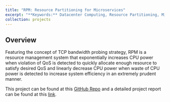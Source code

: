 ```yaml
---
title: "RPM: Resource Partitioning for Microservices"
excerpt: "**Keywords:** Datacenter Computing, Resource Partitioning, Microservices <br/><img src='/images/rpm_project_img.png'>"
collection: projects
---
```


## Overview

Featuring the concept of TCP bandwidth probing strategy, RPM is a resource management system that exponentially increases CPU power when violation of QoS is detected to quickly allocate enough resource to satisfy desired QoS and linearly decrease CPU power when waste of CPU power is detected to increase system efficiency in an extremely prudent manner.

This project can be found at this [GitHub Repo](https://github.com/stephen-hjay/RPM) and a detailed project report can be found at this [link](https://drive.google.com/file/d/1Z5ughHWILvB7wvvSZ6nb-OZ1kGGMfeB3/view?usp=sharing). 




